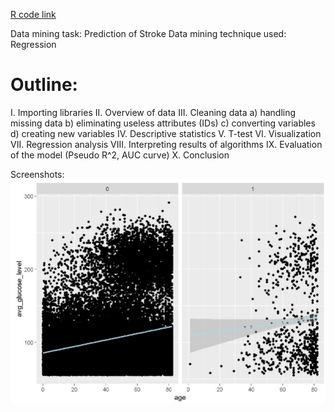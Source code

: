 [R code link](https://mpavlenk.github.io/Prediction-of-Stroke/Prediction_of_Stroke.html)

Data mining task: Prediction of Stroke
Data mining technique used: Regression

# Outline:
I. Importing libraries
II. Overview of data
III. Cleaning data
a) handling missing data
b) eliminating useless attributes (IDs)
c) converting variables
d) creating new variables 
IV. Descriptive statistics
V. T-test
VI. Visualization
VII. Regression analysis
VIII. Interpreting results of algorithms
IX. Evaluation of the model (Pseudo R^2, AUC curve)
X. Conclusion

Screenshots:
<img src="Capture.jpg" alt="Age vs glucose level">
